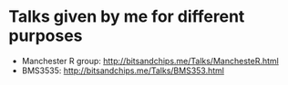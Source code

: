 # Talks given by me for different purposes

- Manchester R group: http://bitsandchips.me/Talks/ManchesteR.html
- BMS3535: http://bitsandchips.me/Talks/BMS353.html
